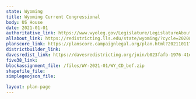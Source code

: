 ```yaml
---
state: Wyoming
title: Wyoming Current Congressional
body: US House
date: 2021-01-01
authoritative_link: https://www.wyoleg.gov/Legislature/LegislatureAbout?tab=3
allabout_link: https://redistricting.lls.edu/state/wyoming/?cycle=2020&level=State%20Upper&startdate=
planscore_link: https://planscore.campaignlegal.org/plan.html?20211011T133733.252470145Z
districtbuilder_link:
davesredist_link: https://davesredistricting.org/join/b023fafb-1976-41d8-8e35-0967cd69f7bb
five38_link:
blockassignment_file: /files/WY-2021-01/WY_CD_bef.zip
shapefile_file:
simplegeojson_file:

layout: plan-page
---
```

